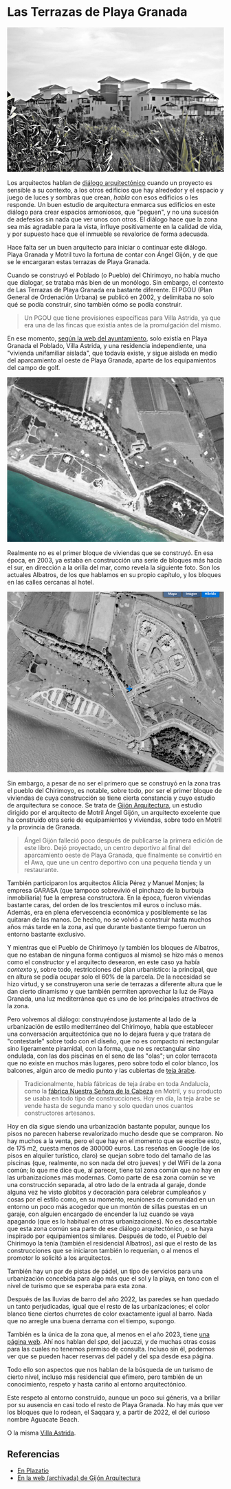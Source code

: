 # Las Terrazas de Playa Granada

![Terrazas de Playa Granada](img/terrazas-playa-granada.jpg)

Los arquitectos hablan de [diálogo
arquitectónico](https://www.plataformaarquitectura.cl/cl/776632/150-palabras-o-expresiones-que-solo-usamos-los-arquitectos)
cuando un proyecto es sensible a su contexto, a los otros edificios
que hay alrededor y el espacio y juego de luces y sombras que crean,
*habla* con esos edificios o les responde. Un buen estudio de
arquitectura enmarca sus edificios en este diálogo para crear espacios
armoniosos, que "peguen", y no una sucesión de adefesios sin nada que
ver unos con otros. El diálogo hace que la zona sea más agradable para
la vista, influye positivamente en la calidad de vida, y por supuesto
hace que el inmueble se revalorice de forma adecuada.

Hace falta ser un buen arquitecto para iniciar o continuar este
diálogo. Playa Granada y Motril tuvo la fortuna de contar con Ángel
Gijón, y de que se le encargaran estas terrazas de Playa Granada.

Cuando se construyó el Poblado (o Pueblo) del Chirimoyo, no había mucho que
dialogar, se trataba más bien de un monólogo. Sin embargo, el contexto
de Las Terrazas de Playa Granada era bastante diferente. El PGOU (Plan
General de Ordenación Urbana) se publicó en 2002, y delimitaba no solo
qué se podía construir, sino también cómo se podía construir.

> Un PGOU que tiene provisiones específicas para Villa Astrida, ya que
> era una de las fincas que existía antes de la promulgación del
> mismo.

En ese momento, [según la web del
ayuntamiento](http://www.motril.es/index.php?id=666), solo existía en
Playa Granada el Poblado, Villa Astrida, y una residencia
independiente, una "vivienda unifamiliar aislada", que todavía existe,
y sigue aislada en medio del aparcamiento al oeste de Playa Granada, aparte de los
equipamientos del campo de golf.

![Ortofoto en 1997/98, de la web de PNOA](img/imagen-olistat-97-98.png)

Realmente no es el primer bloque de viviendas que se construyó. En esa
época, en 2003, ya estaba en construcción una serie de bloques más
hacia el sur, en dirección a la orilla del mar, como revela la
siguiente foto. Son los actuales Albatros, de los que hablamos en su
propio capítulo, y los bloques en las calles cercanas al hotel.

![Ortofoto en 2003, de la web de PNOA](img/imagen-sigpac-2003.png)

Sin embargo, a pesar de no ser el primero que se construyó en la zona
tras el pueblo del Chirimoyo, es notable, sobre todo, por ser el
primer bloque de viviendas de cuya construcción se tiene cierta
constancia y cuyo estudio de arquitectura se conoce. Se trata de
[Gijón
Arquitectura](https://web.archive.org/web/20161230150700/http://www.gijonarquitectura.com/las_terrazas_de_playa_granada.html),
un estudio dirigido por el arquitecto de Motril Ángel Gijón, un
arquitecto excelente que
ha construido otra serie de equipamientos y viviendas, sobre
todo en Motril y la provincia de Granada.

> Ángel Gijón falleció poco después de publicarse la primera edición
> de este libro. Dejó proyectado, un centro deportivo al final del
> aparcamiento oeste de Playa Granada, que finalmente se convirtió en
> el Awa, que une un centro deportivo con una pequeña tienda y un
> restaurante.

También participaron los arquitectos Alicia Pérez y Manuel Monjes; la
empresa GARASA (que tampoco sobrevivió el pinchazo de la burbuja
inmobiliaria) fue la empresa constructora. En la época, fueron
viviendas bastante caras, del orden de los trescientos mil euros o
incluso más. Además, era en plena efervescencia económica y
posiblemente se las quitaran de las manos. De hecho, no se volvió a
construir hasta muchos años más tarde en la zona, así que durante
bastante tiempo fueron un entorno bastante exclusivo.

Y mientras que el Pueblo de Chirimoyo (y también los bloques de
Albatros, que no estaban de ninguna forma contiguos al mismo) se hizo
más o menos como el constructor y el arquitecto desearon, en este caso ya
había *contexto* y, sobre todo, restricciones del plan urbanístico: la
principal, que en altura se podía ocupar solo el 60% de la parcela. De
la necesidad se hizo virtud, y se construyeron una serie de terrazas a
diferente altura que le dan cierto dinamismo y que también permiten
aprovechar la luz de Playa Granada, una luz mediterránea que es uno de
los principales atractivos de la zona.

Pero volvemos al diálogo: construyéndose justamente al lado de la
 urbanización de estilo mediterráneo del Chirimoyo, había que
 establecer una conversación arquitectónica que no lo dejara fuera y
 que tratara de "contestarle" sobre todo con el diseño, que no es
 compacto ni rectangular sino ligeramente piramidal, con la forma, que
 no es rectangular sino ondulada, con las dos piscinas en el seno de
 las "olas"; un color terracota que no existe en muchos más lugares,
 pero sobre todo el color blanco, los balcones, algún arco de medio
 punto y las cubiertas de [teja
 árabe](https://es.wikipedia.org/wiki/Teja_%C3%A1rabe).

> Tradicionalmente, había fábricas de teja árabe en toda Andalucía,
> como la [fábrica Nuestra Señora de la
> Cabeza](https://guiadigital.iaph.es/bien/inmueble/29053/granada/motril/fabrica-nuestra-senora-de-la-cabeza)
> en Motril, y su producto se usaba en todo tipo de
> construcciones. Hoy en día, la teja árabe se vende hasta de segunda
> mano y solo quedan unos cuantos constructores artesanos.

Hoy en día sigue siendo una urbanización bastante popular, aunque los
pisos no parecen haberse revalorizado mucho desde que se compraron. No
hay muchos a la venta, pero el que hay en el momento que se escribe
esto, de 175 m2, cuesta menos de 300000 euros.  Las reseñas en Google
(de los pisos en alquiler turístico, claro) se quejan sobre todo del tamaño de
las piscinas (que, realmente, no son nada del otro jueves) y del WiFi
de la zona común; lo que me dice que, al parecer, tiene tal zona común
que no hay en las urbanizaciones más modernas. Como parte de esa zona
común se ve una construcción separada, al otro lado de la entrada al
garaje, donde alguna vez he visto globitos y decoración para celebrar
cumpleaños y cosas por el estilo como, en su momento, reuniones de
comunidad en un entorno un poco más acogedor que un montón de sillas
puestas en un garaje, con alguien encargado de encender la luz cuando
se vaya apagando (que es lo habitual en otras urbanizaciones). No es
descartable que esta zona común sea parte de ese diálogo
arquitectónico, o se haya inspirado por equipamientos
similares. Después de todo, el Pueblo del Chirimoyo la tenía (también
el residencial Albatros), así que el resto de las construcciones que
se iniciaron también lo requerían, o al menos el promotor lo solicitó
a los arquitectos.

También hay un par de pistas de pádel, un tipo de servicios para una
urbanización concebida para algo más que el sol y la playa, en tono
con el nivel de turismo que se esperaba para esta zona.

Después de las lluvias de barro del año 2022, las paredes se han
quedado un tanto perjudicadas, igual que el resto de las
urbanizaciones; el color blanco tiene ciertos churretes de color
exactamente igual al barro. Nada que no arregle una buena derrama con
el tiempo, supongo.

También es la única de la zona que, al menos en el año 2023, tiene
[una página web](https://terrazasdeplayagranada.com/). Ahí nos hablan
del *spa*, del jacuzzi, y de muchas otras cosas para las cuales no
tenemos permiso de consulta. Incluso sin él, podemos ver que se pueden
hacer reservas del pádel y del spa desde esa página.

Todo ello son aspectos que nos hablan de la búsqueda de un turismo de
cierto nivel, incluso más residencial que efímero, pero también de un
conocimiento, respeto y hasta cariño al entorno arquitectónico.

Este respeto al entorno construido, aunque un poco sui géneris, va a
brillar por su ausencia en casi todo el resto de Playa Granada. No hay
más que ver los bloques que lo rodean, el Saqqara y, a partir de 2022,
el del curioso nombre Aguacate Beach.

O la misma [Villa Astrida](villa-astrida.md).


## Referencias

* [En Plazatio](https://www.plazatio.com/es/proyecto/urbanizacion-las-terrazas-de-playa-granada-2)
* [En la web (archivada) de Gijón Arquitectura](https://web.archive.org/web/20161230150700/http://www.gijonarquitectura.com/las_terrazas_de_playa_granada.html)
